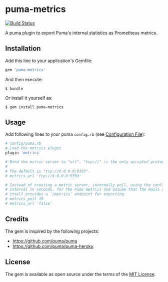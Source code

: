 # puma-metrics

[![Build Status](https://travis-ci.org/harmjanblok/puma-metrics.svg?branch=master)](https://travis-ci.org/harmjanblok/puma-metrics)

A puma plugin to export Puma's internal statistics as Prometheus metrics.


## Installation

Add this line to your application's Gemfile:

```ruby
gem 'puma-metrics'
```

And then execute:

    $ bundle

Or install it yourself as:

    $ gem install puma-metrics


## Usage

Add following lines to your puma `config.rb` (see
[Configuration File](https://github.com/puma/puma#configuration-file)):

```ruby
# config/puma.rb
# Load the metrics plugin
plugin 'metrics'

# Bind the metric server to "url". "tcp://" is the only accepted protocol.
#
# The default is "tcp://0.0.0.0:9393".
# metrics_url 'tcp://0.0.0.0:9393'

# Instead of creating a metric server, internally poll, using the configured
# interval in seconds, for the Puma metrics and assume that the Rails app
# itself provides a `/metrics` endpoint for exporting.
# metrics_poll 15
# metrics_url 'false'
```

## Credits

The gem is inspired by the following projects:
* https://github.com/puma/puma
* https://github.com/puma/puma-heroku

## License

The gem is available as open source under the terms of the [MIT License](http://opensource.org/licenses/MIT).

